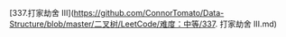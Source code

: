 [337.打家劫舍 Ⅲ](https://github.com/ConnorTomato/Data-Structure/blob/master/二叉树/LeetCode/难度：中等/337. 打家劫舍 III.md)

